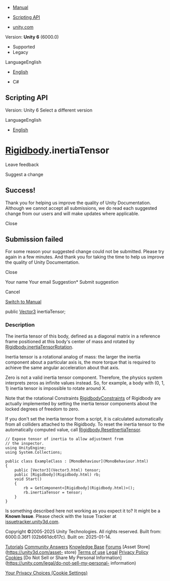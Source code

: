 [ ]()

  * [Manual](../Manual/index.html)
  * [Scripting API](../ScriptReference/index.html)

  * [unity.com](https://unity.com/)

Version: **Unity 6** (6000.0)

  * Supported
  * Legacy

LanguageEnglish

  * [English]()

  * C#

[ ](https://docs.unity3d.com)

## Scripting API

Version: Unity 6 Select a different version

LanguageEnglish

  * [English]()

#  [Rigidbody](Rigidbody.html).inertiaTensor

Leave feedback

Suggest a change

## Success!

Thank you for helping us improve the quality of Unity Documentation. Although
we cannot accept all submissions, we do read each suggested change from our
users and will make updates where applicable.

Close

## Submission failed

For some reason your suggested change could not be submitted. Please <a>try
again</a> in a few minutes. And thank you for taking the time to help us
improve the quality of Unity Documentation.

Close

Your name Your email Suggestion* Submit suggestion

Cancel

[Switch to Manual](../Manual/class-Rigidbody.html "Go to Rigidbody Component
in the Manual")

public [Vector3](Vector3.html) inertiaTensor;

### Description

The inertia tensor of this body, defined as a diagonal matrix in a reference
frame positioned at this body's center of mass and rotated by
[Rigidbody.inertiaTensorRotation](Rigidbody-inertiaTensorRotation.html).

Inertia tensor is a rotational analog of mass: the larger the inertia
component about a particular axis is, the more torque that is required to
achieve the same angular acceleration about that axis.  
  
Zero is not a valid inertia tensor component. Therefore, the physics system
interprets zeros as infinite values instead. So, for example, a body with (0,
1, 1) inertia tensor is impossible to rotate around X.  
  
Note that the rotational Constraints
[RigidbodyConstraints](RigidbodyConstraints.html) of Rigidbody are actually
implemented by setting the inertia tensor components about the locked degrees
of freedom to zero.  
  
If you don't set the inertia tensor from a script, it is calculated
automatically from all colliders attached to the Rigidbody. To reset the
inertia tensor to the automatically computed value, call
[Rigidbody.ResetInertiaTensor](Rigidbody.ResetInertiaTensor.html).

    
    
    // Expose tensor of inertia to allow adjustment from
    // the inspector.
    using UnityEngine;
    using System.Collections;  
      
    public class ExampleClass : [MonoBehaviour](MonoBehaviour.html)
    {
        public [Vector3](Vector3.html) tensor;
        public [Rigidbody](Rigidbody.html) rb;
        void Start()
        {
            rb = GetComponent<[Rigidbody](Rigidbody.html)>();
            rb.inertiaTensor = tensor;
        }
    }
    

Is something described here not working as you expect it to? It might be a
**Known Issue**. Please check with the Issue Tracker at
[issuetracker.unity3d.com](https://issuetracker.unity3d.com).

Copyright ©2005-2025 Unity Technologies. All rights reserved. Built from:
6000.0.36f1 (02b661dc617c). Built on: 2025-01-14.

[Tutorials](https://unity3d.com/learn) [Community
Answers](https://answers.unity3d.com) [Knowledge
Base](https://support.unity3d.com/hc/en-us)
[Forums](https://forum.unity3d.com) [Asset Store](https://unity3d.com/asset-
store) [Terms of use](https://docs.unity3d.com/Manual/TermsOfUse.html)
[Legal](https://unity.com/legal) [Privacy
Policy](https://unity.com/legal/privacy-policy)
[Cookies](https://unity.com/legal/cookie-policy) [Do Not Sell or Share My
Personal Information](https://unity.com/legal/do-not-sell-my-personal-
information)

[Your Privacy Choices (Cookie Settings)](javascript:void\(0\);)

